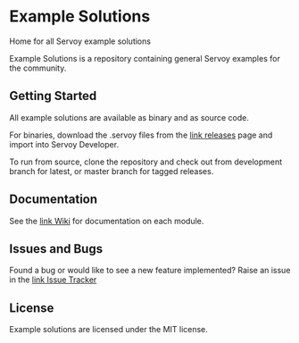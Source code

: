 # Example Solutions
Home for all Servoy example solutions

Example Solutions is a repository containing general Servoy examples for the community.

## Getting Started

All example solutions are available as binary and as source code. 

For binaries, download the .servoy files from the [link releases](https://github.com/Servoy/example-solutions/releases) page and import into Servoy Developer.

To run from source, clone the repository and check out from development branch for latest, or master branch for tagged releases.

## Documentation

See the [link Wiki](https://github.com/Servoy/example-solutions/wiki) for documentation on each module.

## Issues and Bugs

Found a bug or would like to see a new feature implemented? Raise an issue in the [link Issue Tracker](https://github.com/Servoy/example-solutions/issues)

## License

Example solutions are licensed under the MIT license.



